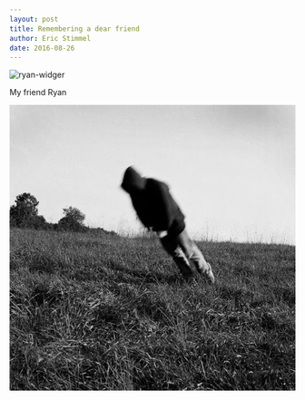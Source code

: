 ```yaml
---
layout: post
title: Remembering a dear friend
author: Eric Stimmel
date: 2016-08-26
--- 
```


![ryan-widger](.\images\posts\20160826-remembering-a-dear-friend\ryan-widger.jpg)

My friend Ryan 

![ryan-widger-fall](.\images\posts\20160826-remembering-a-dear-friend\ryan-widger-fall.jpg)

